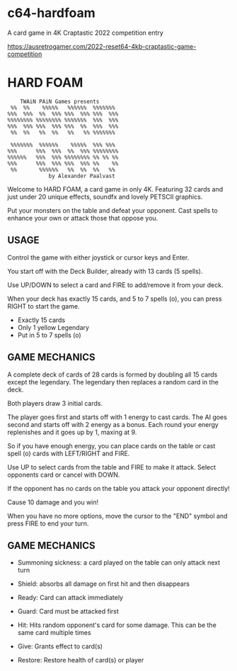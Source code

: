 # c64-hardfoam
A card game in 4K Craptastic 2022 competition entry

https://ausretrogamer.com/2022-reset64-4kb-craptastic-game-competition

# HARD FOAM

```
    TWAiN PAiN Games presents
 %%  %%    %%%%%   %%%%%%  %%%%%%%
%%%  %%%  %%  %%% %%%  %%% %%%  %%%
%%%%%%%% %%%%%%%% %%%%%%%  %%%  %%%
%%%  %%% %%%  %%% %%%  %%  %%%  %%%
 %%  %%   %%  %%   %%   %% %%%%%%%

 %%%%%%%  %%%%%%    %%%%%  %%% %%%
%%%      %%%  %%%  %%  %%% %%%%%%%%
%%%%%%   %%%  %%% %%%%%%%% %% %% %%
%%%      %%%  %%% %%%  %%% %%    %%
 %%       %%%%%%   %%  %%  %%   %%
             by Alexander Paalvast
```

Welcome to HARD FOAM, a card game in
only 4K. Featuring 32 cards and just
under 20 unique effects, soundfx and
lovely PETSCII graphics.

Put your monsters on the table and
defeat your opponent. Cast spells to
enhance your own or attack those that
oppose you.

## USAGE

Control the game with either joystick
or cursor keys and Enter.

You start off with the Deck Builder,
already with 13 cards (5 spells).

Use UP/DOWN to select a card and FIRE
to add/remove it from your deck.

When your deck has exactly 15 cards,
and 5 to 7 spells (o), you can press
RIGHT to start the game.

* Exactly 15 cards
* Only 1 yellow Legendary
* Put in 5 to 7 spells (o)

## GAME MECHANICS

A complete deck of cards of 28 cards
is formed by doubling all 15 cards
except the legendary. The legendary
then replaces a random card in the
deck.

Both players draw 3 initial cards.

The player goes first and starts off
with 1 energy to cast cards.
The AI goes second and starts off
with 2 energy as a bonus.
Each round your energy replenishes
and it goes up by 1, maxing at 9.

So if you have enough energy, you can
place cards on the table or cast
spell (o) cards with LEFT/RIGHT and
FIRE.

Use UP to select cards from the table
and FIRE to make it attack. Select
opponents card or cancel with DOWN.

If the opponent has no cards on the
table you attack your opponent
directly!

Cause 10 damage and you win!

When you have no more options, move
the cursor to the "END" symbol and
press FIRE to end your turn.

## GAME MECHANICS

* Summoning sickness: a card played
  on the table can only attack next
  turn

* Shield: absorbs all damage on first
  hit and then disappears

* Ready: Card can attack immediately

* Guard: Card must be attacked first

* Hit: Hits random opponent's card
  for some damage. This can be the
  same card multiple times

* Give: Grants effect to card(s)

* Restore: Restore health of card(s)
  or player

